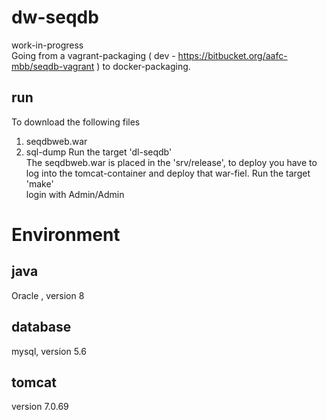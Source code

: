 # dw-seqdb
work-in-progress <br>
Going from a vagrant-packaging ( dev  - https://bitbucket.org/aafc-mbb/seqdb-vagrant ) to docker-packaging. <br>

## run
To download the following files
1. seqdbweb.war 
2. sql-dump
Run the target 'dl-seqdb' <br>
The seqdbweb.war is placed in the 'srv/release', to deploy you have to log into the tomcat-container and deploy that war-fiel.
Run the target  'make' <br>
login with Admin/Admin

# Environment
## java
Oracle , version 8 <br>
## database
mysql, version 5.6 <br>
## tomcat
version 7.0.69 <br>

